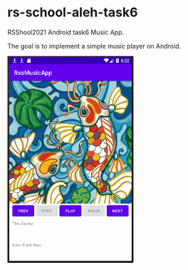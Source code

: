 # rs-school-aleh-task6

RSShool2021 Android task6 Music App.

The goal is to implement a simple music player on Android.

<img alt="FireBaseLearnDemo" src="https://github.com/aleh-god/RSSchool2021-Android-task-6/blob/master/MediaDemo.gif" />

